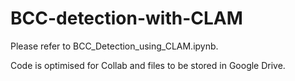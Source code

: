 # BCC-detection-with-CLAM

Please refer to BCC_Detection_using_CLAM.ipynb. 

Code is optimised for Collab and files to be stored in Google Drive.
